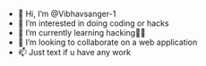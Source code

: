 - 👋 Hi, I’m @Vibhavsanger-1
- 👀 I’m interested in doing coding or hacks
- 🌱 I’m currently learning hacking🧠🐌
- 💞️ I’m looking to collaborate on a web application
- 📫 Just text if u have any work

<!---
Vibhavsanger-1/Vibhavsanger-1 is a ✨ special ✨ repository because its `README.md` (this file) appears on your GitHub profile.
You can click the Preview link to take a look at your changes.
--->
